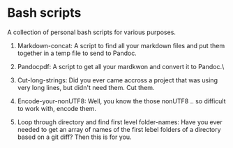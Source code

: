 # Bash scripts

A collection of personal bash scripts for various purposes.

1.  Markdown-concat:
    A script to find all your markdown files and put them together in a temp file to send to Pandoc.

2.  Pandocpdf:
    A script to get all your mardkwon and convert it to Pandoc.\

3.  Cut-long-strings:
    Did you ever came accross a project that was using very long lines, but didn't need them. Cut them.

4.  Encode-your-nonUTF8:
    Well, you know the those nonUTF8 .. so difficult to work with, encode them.

5.  Loop through directory and find first level folder-names:
    Have you ever needed to get an array of names of the first lebel folders of a directory based on a git diff?
    Then this is for you.
